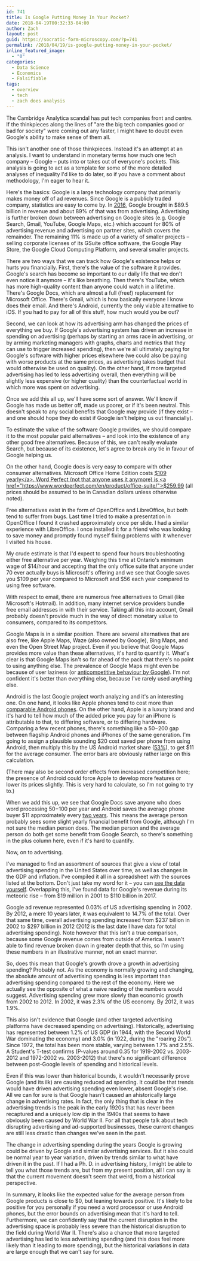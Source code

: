 ```yaml
---
id: 741
title: Is Google Putting Money In Your Pocket?
date: 2018-04-19T00:32:33-04:00
author: Zach
layout: post
guid: https://socratic-form-microscopy.com/?p=741
permalink: /2018/04/19/is-google-putting-money-in-your-pocket/
inline_featured_image:
  - "0"
categories:
  - Data Science
  - Economics
  - Falsifiable
tags:
  - overview
  - tech
  - zach does analysis
---
```

The Cambridge Analytica scandal has put tech companies front and centre. If the thinkpieces along the lines of "are the big tech companies good or bad for society" were coming out any faster, I might have to doubt even Google's ability to make sense of them all.

This isn't another one of those thinkpieces. Instead it's an attempt at an analysis. I want to understand in monetary terms how much one tech company – Google – puts into or takes out of everyone's pockets. This analysis is going to act as a template for some of the more detailed analyses of inequality I'd like to do later, so if you have a comment about methodology, I'm eager to hear it.

Here's the basics: Google is a large technology company that primarily makes money off of ad revenues. Since Google is a publicly traded company, statistics are easy to come by. In <a href="https://www.investopedia.com/articles/investing/020515/business-google.asp">2016</a>, Google brought in $89.5 billion in revenue and about 89% of that was from advertising. Advertising is further broken down between advertising on Google sites (e.g. Google Search, Gmail, YouTube, Google Maps, etc.) which account for 80% of advertising revenue and advertising on partner sites, which covers the remainder. The remaining 11% is made up of a variety of smaller projects – selling corporate licenses of its GSuite office software, the Google Play Store, the Google Cloud Computing Platform, and several smaller projects.

There are two ways that we can track how Google's existence helps or hurts you financially. First, there's the value of the software it provides. Google's search has become so important to our daily life that we don't even notice it anymore – it's like breathing. Then there's YouTube, which has more high-quality content than anyone could watch in a lifetime. There's Google Docs, which are almost a full (free!) replacement for Microsoft Office. There's Gmail, which is how basically everyone I know does their email. And there's Android, currently the only viable alternative to iOS. If you had to pay for all of this stuff, how much would you be out?

Second, we can look at how its advertising arm has changed the prices of everything we buy. If Google's advertising system has driven an increase in spending on advertising (perhaps by starting an arms race in advertising, or by arming marketing managers with graphs, charts and metrics that they can use to trigger increased spending), then we're all ultimately paying for Google's software with higher prices elsewhere (we could also be paying with worse products at the same prices, as advertising takes budget that would otherwise be used on quality). On the other hand, if more targeted advertising has led to less advertising overall, then everything will be slightly less expensive (or higher quality) than the counterfactual world in which more was spent on advertising.

Once we add this all up, we'll have some sort of answer. We'll know if Google has made us better off, made us poorer, or if it's been neutral. This doesn't speak to any social benefits that Google may provide (if they exist – and one should hope they do exist if Google isn't helping us out financially).

To estimate the value of the software Google provides, we should compare it to the most popular paid alternatives – and look into the existence of any other good free alternatives. Because of this, we can't really evaluate Search, but because of its existence, let's agree to break any tie in favour of Google helping us.

On the other hand, Google docs is very easy to compare with other consumer alternatives. Microsoft Office Home Edition costs <a href="https://www.microsoft.com/en-ca/store/d/office-365-home/CFQ7TTC0K5DM/007P?OCID=AID695749_SEM_V%40sSYQAAACdIqeAD%3a20180414042342%3as&amp;cl_vend=google&amp;cl_ch=shopping&amp;cl_camp=1335102185&amp;cl_adg=52924973229&amp;cl_crtv=259910509131&amp;cl_kw=&amp;cl_pub=google.com&amp;">$109 yearly</a>. Word Perfect (not that anyone uses it anymore) is <a href="https://www.wordperfect.com/en/product/office-suite/">$259.99</a> (all prices should be assumed to be in Canadian dollars unless otherwise noted).

Free alternatives exist in the form of OpenOffice and LibreOffice, but both tend to suffer from bugs. Last time I tried to make a presentation in OpenOffice I found it crashed approximately once per slide. I had a similar experience with LibreOffice. I once installed it for a friend who was looking to save money and promptly found myself fixing problems with it whenever I visited his house.

My crude estimate is that I'd expect to spend four hours troubleshooting either free alternative per year. Weighing this time at Ontario's minimum wage of $14/hour and accepting that the only office suite that anyone under 70 ever actually buys is Microsoft's offering and we see that Google saves you $109 per year compared to Microsoft and $56 each year compared to using free software.

With respect to email, there are numerous free alternatives to Gmail (like Microsoft's Hotmail). In addition, many internet service providers bundle free email addresses in with their service. Taking all this into account, Gmail probably doesn't provide much in the way of direct monetary value to consumers, compared to its competitors.

Google Maps is in a similar position. There are several alternatives that are also free, like Apple Maps, Waze (also owned by Google), Bing Maps, and even the Open Street Map project. Even if you believe that Google Maps provides more value than these alternatives, it's hard to quantify it. What's clear is that Google Maps isn't so far ahead of the pack that there's no point to using anything else. The prevalence of Google Maps might even be because of user laziness (or <a href="https://www.huffingtonpost.com/entry/google-fine-anti-competitive-practices_us_59522cc0e4b0da2c731e52df">anticompetitive behaviour by Google</a>). I'm not confident it's better than everything else, because I've rarely used anything else.

Android is the last Google project worth analyzing and it's an interesting one. On one hand, it looks like Apple phones tend to cost more than <a href="https://www.phonearena.com/phones/compare/Samsung-Galaxy-S8,Apple-iPhone-8/phones/10311%2C10408">comparable Android phones</a>. On the other hand, Apple is a luxury brand and it's hard to tell how much of the added price you pay for an iPhone is attributable to that, to differing software, or to differing hardware. Comparing a few recent phones, there's something like a $50-$200 gap between flagship Android phones and iPhones of the same generation. I'm going to assign a plausible sounding $20 cost saved per phone from using Android, then multiply this by the US Android market share (<a href="https://www.statista.com/topics/2711/us-smartphone-market/">53%</a>), to get $11 for the average consumer. The error bars are obviously rather large on this calculation.

(There may also be second order effects from increased competition here; the presence of Android could force Apple to develop more features or lower its prices slightly. This is very hard to calculate, so I'm not going to try to.)

When we add this up, we see that Google Docs save anyone who does word processing $50-$100 per year and Android saves the average phone buyer $11 approximately every <a href="http://www.businessinsider.com/how-long-people-wait-to-upgrade-phones-chart-2017-3">two years</a>. This means the average person probably sees some slight yearly financial benefit from Google, although I'm not sure the median person does. The median person and the average person do both get some benefit from Google Search, so there's something in the plus column here, even if it's hard to quantify.

Now, on to advertising.

I've managed to find an assortment of sources that give a view of total advertising spending in the United States over time, as well as changes in the GDP and inflation. I've compiled it all in a spreadsheet with the sources listed at the bottom. Don't just take my word for it – you can <a href="https://docs.google.com/spreadsheets/d/13NHjDdBne4ADONrJ2QfIiZz68Q1QW9fiW1jcQ-l1zC0/edit?usp=sharing">see the data yourself</a>. Overlapping this, I've found data for Google's revenue during its meteoric rise – from $19 million in 2001 to $110 billion in 2017.

Google ad revenue represented 0.03% of US advertising spending in 2002. By 2012, a mere 10 years later, it was equivalent to 14.7% of the total. Over that same time, overall advertising spending increased from $237 billion in 2002 to $297 billion in 2012 (2012 is the last date I have data for total advertising spending). Note however that this isn't a true comparison, because some Google revenue comes from outside of America. I wasn't able to find revenue broken down in greater depth that this, so I'm using these numbers in an illustrative manner, not an exact manner.

So, does this mean that Google's growth drove a growth in advertising spending? Probably not. As the economy is normally growing and changing, the absolute amount of advertising spending is less important than advertising spending compared to the rest of the economy. Here we actually see the opposite of what a naïve reading of the numbers would suggest. Advertising spending grew more slowly than economic growth from 2002 to 2012. In 2002, it was 2.3% of the US economy. By 2012, it was 1.9%.

This also isn't evidence that Google (and other targeted advertising platforms have decreased spending on advertising). Historically, advertising has represented between 1.2% of US GDP (in 1944, with the Second World War dominating the economy) and 3.0% (in 1922, during the "roaring 20s"). Since 1972, the total has been more stable, varying between 1.7% and 2.5%. A Student's T-test confirms (P-values around 0.35 for 1919-2002 vs. 2003-2012 and 1972-2002 vs. 2003-2012) that there's no significant difference between post-Google levels of spending and historical levels.

Even if this was lower than historical bounds, it wouldn't necessarily prove Google (and its ilk) are causing reduced ad spending. It could be that trends would have driven advertising spending even lower, absent Google's rise. All we can for sure is that Google hasn't caused an ahistorically large change in advertising rates. In fact, the only thing that is clear in the advertising trends is the peak in the early 1920s that has never been recaptured and a uniquely low dip in the 1940s that seems to have obviously been caused by World War II. For all that people talk about tech disrupting advertising and ad-supported businesses, these current changes are still less drastic than changes we've seen in the past.

The change in advertising spending during the years Google is growing could be driven by Google and similar advertising services. But it also could be normal year to year variation, driven by trends similar to what have driven it in the past. If I had a Ph. D. in advertising history, I might be able to tell you what those trends are, but from my present position, all I can say is that the current movement doesn't seem that weird, from a historical perspective.

In summary, it looks like the expected value for the average person from Google products is close to $0, but leaning towards positive. It's likely to be positive for you personally if you need a word processor or use Android phones, but the error bounds on advertising mean that it's hard to tell. Furthermore, we can confidently say that the current disruption in the advertising space is probably less severe than the historical disruption to the field during World War II. There's also a chance that more targeted advertising has led to less advertising spending (and this does feel more likely than it leading to more spending), but the historical variations in data are large enough that we can't say for sure.